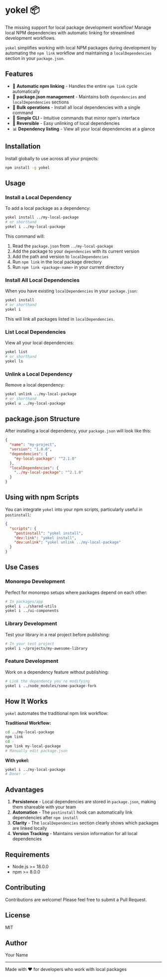 # yokel 📦
The missing support for local package development workflow! Manage local NPM dependencies with automatic linking for streamlined development workflows.

`yokel` simplifies working with local NPM packages during development by automating the `npm link` workflow and maintaining a `localDependencies` section in your `package.json`.

## Features

- 🔗 **Automatic npm linking** - Handles the entire `npm link` cycle automatically
- 📝 **package.json management** - Maintains both `dependencies` and `localDependencies` sections
- 🚀 **Bulk operations** - Install all local dependencies with a single command
- 🎯 **Simple CLI** - Intuitive commands that mirror npm's interface
- 🔄 **Reversible** - Easy unlinking of local dependencies
- 📊 **Dependency listing** - View all your local dependencies at a glance

## Installation

Install globally to use across all your projects:

```bash
npm install -g yokel
```

## Usage

### Install a Local Dependency

To add a local package as a dependency:

```bash
yokel install ../my-local-package
# or shorthand
yokel i ../my-local-package
```

This command will:
1. Read the `package.json` from `../my-local-package`
2. Add the package to your `dependencies` with its current version
3. Add the path and version to `localDependencies`
4. Run `npm link` in the local package directory
5. Run `npm link <package-name>` in your current directory

### Install All Local Dependencies

When you have existing `localDependencies` in your `package.json`:

```bash
yokel install
# or shorthand
yokel i
```

This will link all packages listed in `localDependencies`.

### List Local Dependencies

View all your local dependencies:

```bash
yokel list
# or shorthand
yokel ls
```

### Unlink a Local Dependency

Remove a local dependency:

```bash
yokel unlink ../my-local-package
# or shorthand
yokel u ../my-local-package
```

## package.json Structure

After installing a local dependency, your `package.json` will look like this:

```json
{
  "name": "my-project",
  "version": "1.0.0",
  "dependencies": {
    "my-local-package": "^2.1.0"
  },
  "localDependencies": {
    "../my-local-package": "^2.1.0"
  }
}
```

## Using with npm Scripts

You can integrate `yokel` into your npm scripts, particularly useful in `postinstall`:

```json
{
  "scripts": {
    "postinstall": "yokel install",
    "dev:link": "yokel install",
    "dev:unlink": "yokel unlink ../my-local-package"
  }
}
```

## Use Cases

### Monorepo Development
Perfect for monorepo setups where packages depend on each other:

```bash
# In packages/app
yokel i ../shared-utils
yokel i ../ui-components
```

### Library Development
Test your library in a real project before publishing:

```bash
# In your test project
yokel i ~/projects/my-awesome-library
```

### Feature Development
Work on a dependency feature without publishing:

```bash
# Link the dependency you're modifying
yokel i ../node_modules/some-package-fork
```

## How It Works

`yokel` automates the traditional npm link workflow:

**Traditional Workflow:**
```bash
cd ../my-local-package
npm link
cd -
npm link my-local-package
# Manually edit package.json
```

**With yokel:**
```bash
yokel i ../my-local-package
# Done! ✅
```

## Advantages

1. **Persistence** - Local dependencies are stored in `package.json`, making them shareable with your team
2. **Automation** - The `postinstall` hook can automatically link dependencies after `npm install`
3. **Clarity** - The `localDependencies` section clearly shows which packages are linked locally
4. **Version Tracking** - Maintains version information for all local dependencies

## Requirements

- Node.js >= 18.0.0
- npm >= 8.0.0

## Contributing

Contributions are welcome! Please feel free to submit a Pull Request.

## License

MIT

## Author

Your Name

---

Made with ❤️ for developers who work with local packages
